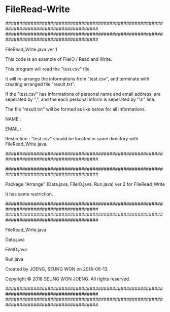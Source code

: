 # FileRead-Write

#########################################################################################
#########################################################################################


FileRead_Write.java         ver 1

This code is an example of FileIO / Read and Write. 


This program will read the "test.csv" file. 


It will re-arrange the informations from "test.csv", and terminate with creating arranged file "result.txt".


If the "test.csv" has informations of personal name and email address, are seperated by ",", and the each personal inform is seperated by "\n" line.


The file "result.txt" will be formed as like below for all informations.


NAME :


EMAIL :


Restirction : "test.csv" should be located in same directory with FileRead_Write.java.


#########################################################################################

#########################################################################################

Package "Arrange" (Data.java, FileIO.java, Run.java)    ver 2 for FileRead_Write

It has same restriction.

#########################################################################################
#########################################################################################


  FileRead_Write.java
  
  Data.java
  
  FileIO.java
  
  Run.java
  

  Created by JOENG, SEUNG WON on 2018-06-13.
  
  Copyright © 2018 SEUNG WON JOENG. All rights reserved.
  
  #########################################################################################
  #########################################################################################
  
  
  
